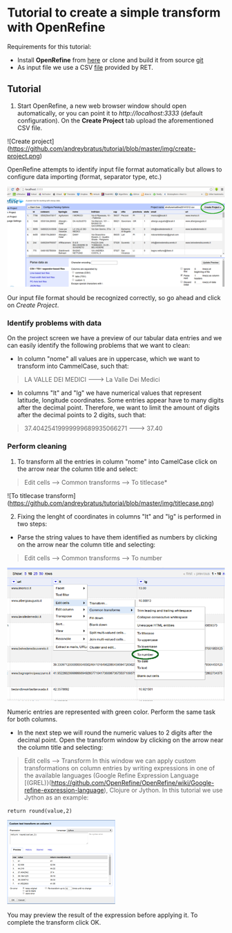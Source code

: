 Tutorial to create a simple transform with OpenRefine
=====================================================

Requirements for this tutorial:

* Install **OpenRefine** from [here](http://openrefine.org) or clone and build it from source [git](https://github.com/OpenRefine/OpenRefine.git)
* As input file we use a CSV [file](http://dati.toscana.it/dataset/ceb33e9c-7c80-478a-a3be-2f3700a64906/resource/5e8ec560-cbe6-4630-b191-e274218c183c/download/strutturericettive20141012.csv) provided by RET.

Tutorial
---------
1. Start OpenRefine, a new web browser window should open automatically, or you can point it to *http://localhost:3333* (default configuration). On the **Create Project** tab upload the aforementioned CSV file.

![Create project]
(https://github.com/andreybratus/tutorial/blob/master/img/create-project.png)

OpenRefine attempts to identify input file format automatically but allows to configure data importing (format, separator type, etc.)

![Image](/img/create-project2.png)


Our input file format should be recognized correctly, so go ahead and click on *Create Project*.


### Identify problems with data
On the project screen we have a preview of our tabular data entries and we can easily identify the following problems that we want to clean:

* In column "nome" all values are in uppercase, which we want to transform into CammelCase, such that:
> LA VALLE DEI MEDICI ---> La Valle Dei Medici

* In columns "lt" and "lg" we have numerical values that represent latitude, longitude coordinates. Some entries appear have to many digits after the decimal point. Therefore, we want to limit the amount of digits after the decimal points to 2 digits, such that:
> 37.40425419999999689935066271 ---> 37.40

### Perform cleaning


1. To transform all the entries in column "nome" into CamelCase click on the arrow near the column title and select:
> Edit cells --> Common transforms --> To titlecase*

![To titlecase transform]
(https://github.com/andreybratus/tutorial/blob/master/img/titlecase.png)

2. Fixing the lenght of coordinates in columns "lt" and "lg" is performed in two steps:
* Parse the string values to have them identified as numbers by clicking on the arrow near the column title and selecting:
> Edit cells --> Common transforms --> To number

![Image](/img/to-number.png)

Numeric entries are represented with green color. Perform the same task for both columns.

* In the next step we will round the numeric values to 2 digits after the decimal point. Open the transform window by clicking on the arrow near the column title and selecting:
> Edit cells --> Transform
In this window we can apply custom transformations on column entries by writing expressions in one of the available languages (Google Refine Expression Language [(GREL)}(https://github.com/OpenRefine/OpenRefine/wiki/Google-refine-expression-language), Clojure or Jython.
In this tutorial we use Jython as an example:
```
return round(value,2)
```

![Image](/img/round.png)

You may preview the result of the expression before applying it. To complete the transform click OK.
